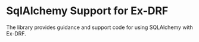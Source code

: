 # SqlAlchemy Support for Ex-DRF

The library provides guidance and support code for using SQLAlchemy with Ex-DRF.
